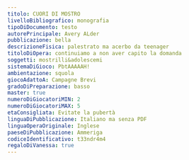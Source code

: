```yaml
---
titolo: CUORI DI MOSTRO
livelloBibliografico: monografia
tipoDiDocumento: testo
autorePrincipale: Avery ALder
pubblicazione: bella
descrizioneFisica: palestrato ma acerbo da teenager
titoloDiOpera: continuiamo a non aver capito la domanda
soggetti: mostrilli&adolescemi
sistemaDiGioco: PbtAAAAAH!
ambientazione: squola
giocoAdattoA: Campagne Brevi
gradoDiPreparazione: basso
master: true
numeroDiGiocatoriMIN: 2
numeroDiGiocatoriMAX: 5
etaConsigliata: Evitate la pubertà
linguaDiPubblicazione: Italiano ma senza PDF
linguaOperaOriginale: Inglese
paeseDiPubblicazione: Ammeriga
codiceIdentificativo: t33ndr4m4
regaloDiVanessa: true
---
```

